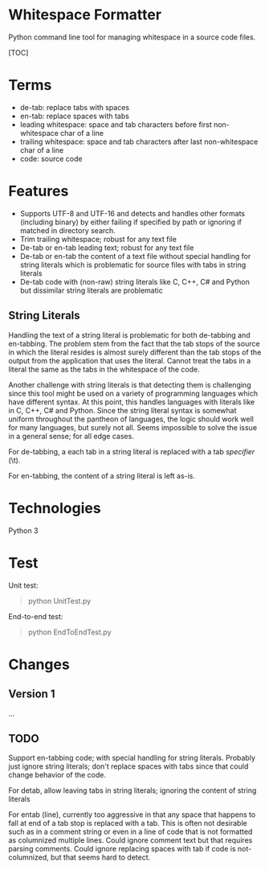 # Whitespace Formatter

Python command line tool for managing whitespace in a source code files.

[TOC]

# Terms

- de-tab: replace tabs with spaces
- en-tab: replace spaces with tabs
- leading whitespace: space and tab characters before first non-whitespace char of a line
- trailing whitespace: space and tab characters after last non-whitespace char of a line
- code: source code

# Features

- Supports UTF-8 and UTF-16 and detects and handles other formats (including binary) by either failing if specified by path or ignoring if matched in directory search.
- Trim trailing whitespace; robust for any text file
- De-tab or en-tab leading text; robust for any text file
- De-tab or en-tab the content of a text file without special handling for string literals which is problematic for source files with tabs in string literals
- De-tab code with (non-raw) string literals like C, C++, C# and Python but dissimilar string literals are problematic

## String Literals

Handling the text of a string literal is problematic for both de-tabbing and en-tabbing. The problem stem from the fact that the tab stops of the source in which the literal resides is almost surely different than the tab stops of the output from the application that uses the literal. Cannot treat the tabs in a literal the same as the tabs in the whitespace of the code.

Another challenge with string literals is that detecting them is challenging since this tool might be used on a variety of programming languages which have different syntax. At this point, this handles languages with literals like in C, C++, C# and Python. Since the string literal syntax is somewhat uniform throughout the pantheon of languages, the logic should work well for many languages, but surely not all. Seems impossible to solve the issue in a general sense; for all edge cases.

For de-tabbing, a each tab in a string literal is replaced with a tab *specifier* (\t).

For en-tabbing, the content of a string literal is left as-is.

# Technologies

Python 3

# Test

Unit test:

> python UnitTest.py

End-to-end test:

> python EndToEndTest.py

# Changes

## Version 1

...

## TODO

Support en-tabbing code; with special handling for string literals. Probably just ignore string literals; don't replace spaces with tabs since that could change behavior of the code.

For detab, allow leaving tabs in string literals; ignoring the content of string literals

For entab (line), currently too aggressive in that any space that happens to fall at end of a tab stop is replaced with a tab. This is often not desirable such as in a comment string or even in a line of code that is not formatted as columnized multiple lines. Could ignore comment text but that requires parsing comments. Could ignore replacing spaces with tab if code is not-columnized, but that seems hard to detect.


